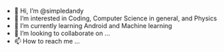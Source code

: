 - 👋 Hi, I’m @simpledandy
- 👀 I’m interested in Coding, Computer Science in general, and Physics
- 🌱 I’m currently learning Android and Machine learning
- 💞️ I’m looking to collaborate on ...
- 📫 How to reach me ...

<!---
simpledandy/simpledandy is a ✨ special ✨ repository because its `README.md` (this file) appears on your GitHub profile.
You can click the Preview link to take a look at your changes.
--->
